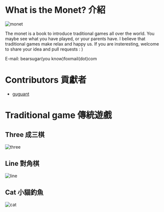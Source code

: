 # What is the Monet? 介紹

  ![monet](https://upload.wikimedia.org/wikipedia/commons/thumb/5/54/Claude_Monet%2C_Impression%2C_soleil_levant.jpg/1280px-Claude_Monet%2C_Impression%2C_soleil_levant.jpg)


The monet is a book to introduce traditional games all over the world. You maybe see what you have played, or your parents have.
I believe that traditional games make relax and happy us. If you are insteresting, welcome to share your idea and pull requests : )

E-mail: bearsugar(you know)foxmail(dot)com

# Contributors 貢獻者
* [guguant](https://github.com/Guguant)

# Traditional game 傳統遊戲

## Three 成三棋
  ![three](https://github.com/Guguant/bear/blob/master/demo-picture/three.png)

## Line 對角棋
  ![line](https://github.com/Guguant/bear/blob/master/demo-picture/line.png)

## Cat 小貓釣魚
  ![cat](https://github.com/Guguant/bear/blob/master/demo-picture/cat.png)
